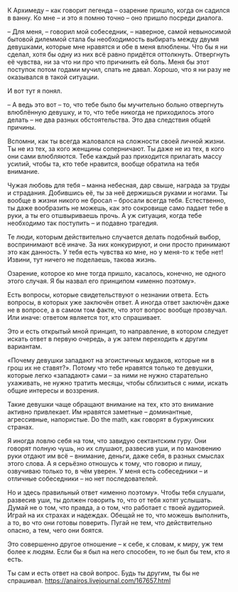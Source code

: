 К Архимеду – как говорит легенда – озарение пришло, когда он садился в ванну. Ко мне – и это я помню точно – оно пришло посреди диалога.

– Для меня, – говорил мой собеседник, – наверное, самой невыносимой бытовой дилеммой стала бы необходимость выбирать между двумя девушками, которые мне нравятся и обе в меня влюблены. Что бы я ни сделал, хотя бы одну из них всё равно придётся оттолкнуть. Отвергнуть её чувства, ни за что ни про что причинить ей боль. Меня бы этот поступок потом годами мучил, спать не давал. Хорошо, что я ни разу не оказывался в такой ситуации.

И вот тут я понял.

– А ведь это вот – то, что тебе было бы мучительно больно отвергнуть влюблённую девушку, и то, что тебе никогда не приходилось этого делать – не два разных обстоятельства. Это два следствия общей причины.

Вспомни, как ты всегда жаловался на сложности своей личной жизни. Ты не из тех, за кого женщины соперничают. Ты даже не из тех, в кого они сами влюбляются. Тебе каждый раз приходится прилагать массу усилий, чтобы та, кто тебе нравится, вообще обратила на тебя внимание.

Чужая любовь для тебя – манна небесная, дар свыше, награда за труды и страдания. Добившись её, ты за неё держишься руками и ногами. Ты вообще в жизни никого не бросал – бросали всегда тебя. Естественно, ты даже вообразить не можешь, как это сокровище само падает тебе в руки, а ты его отшвыриваешь прочь. А уж ситуация, когда тебе необходимо так поступить – и подавно трагедия.

Те люди, которым действительно случается делать подобный выбор, воспринимают всё иначе. За них конкурируют, и они просто принимают это как данность. У тебя есть чувства ко мне, но у меня-то к тебе нет! Извини, тут ничего не поделаешь, такова жизнь.

Озарение, которое ко мне тогда пришло, касалось, конечно, не одного этого случая. Я бы назвал его принципом «именно поэтому».

Есть вопросы, которые свидетельствуют о незнании ответа. Есть вопросы, в которых уже заключён ответ. А иногда ответ заключён даже не в вопросе, а в самом том факте, что этот вопрос вообще прозвучал. Или иначе: ответом является тот, кто спрашивает.

Это и есть открытый мной принцип, то направление, в котором следует искать ответ в первую очередь, а уж затем переходить к другим вариантам.

«Почему девушки западают на эгоистичных мудаков, которые ни в грош их не ставят?». Потому что тебе нравятся только те девушки, которые легко «западают» сами – за ними не нужно старательно ухаживать, не нужно тратить месяцы, чтобы сблизиться с ними, искать общие интересы и воззрения.

Такие девушки чаще обращают внимание на тех, кто это внимание активно привлекает. Им нравятся заметные – доминантные, агрессивные, напористые. Do the math, как говорят в буржуинских странах.

Я иногда ловлю себя на том, что завидую сектантским гуру. Они говорят полную чушь, но их слушают, развесив уши, и по мановению руки отдают им всё – внимание, деньги, даже себя, в разных смыслах этого слова. А я серьёзно отношусь к тому, что говорю и пишу, озвучиваю только то, в чём уверен. У меня есть собеседники – и отличные собеседники – но нет последователей.

Но и здесь правильный ответ «именно поэтому». Чтобы тебя слушали, развесив уши, ты должен говорить то, что от тебя хотят услышать. Думай не о том, что правда, а о том, что работает с твоей аудиторией. Играй на их страхах и надеждах. Обещай не то, что можешь выполнить, а то, во что они готовы поверить. Пугай не тем, что действительно опасно, а тем, чего они боятся.

Это совершенно другое отношение – к себе, к словам, к миру, уж тем более к людям. Если бы я был на него способен, то не был бы тем, кто я есть.

Ты сам и есть ответ на свой вопрос. Будь ты другим, ты бы не спрашивал.
https://anairos.livejournal.com/167657.html